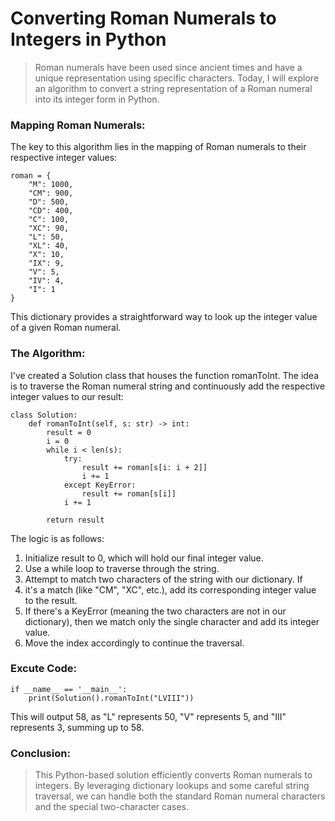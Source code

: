 # Converting Roman Numerals to Integers in Python

> Roman numerals have been used since ancient times and have a unique representation using specific characters. Today, I will explore an algorithm to convert a string representation of a Roman numeral into its integer form in Python.

### Mapping Roman Numerals:

The key to this algorithm lies in the mapping of Roman numerals to their respective integer values:

```
roman = {
    "M": 1000,
    "CM": 900,
    "D": 500,
    "CD": 400,
    "C": 100,
    "XC": 90,
    "L": 50,
    "XL": 40,
    "X": 10,
    "IX": 9,
    "V": 5,
    "IV": 4,
    "I": 1
}
```
This dictionary provides a straightforward way to look up the integer value of a given Roman numeral.

### The Algorithm:

I've created a Solution class that houses the function romanToInt. The idea is to traverse the Roman numeral string and continuously add the respective integer values to our result:

```
class Solution:
    def romanToInt(self, s: str) -> int:
        result = 0
        i = 0
        while i < len(s):
            try:
                result += roman[s[i: i + 2]]
                i += 1
            except KeyError:
                result += roman[s[i]]
            i += 1

        return result
```

The logic is as follows:

1. Initialize result to 0, which will hold our final integer value.
2. Use a while loop to traverse through the string.
3. Attempt to match two characters of the string with our dictionary. If 
4. it's a match (like "CM", "XC", etc.), add its corresponding integer value to the result.
5. If there's a KeyError (meaning the two characters are not in our dictionary), then we match only the single character and add its integer value.
6. Move the index accordingly to continue the traversal.

### Excute Code:

```
if __name__ == '__main__':
    print(Solution().romanToInt("LVIII"))
```

This will output 58, as "L" represents 50, "V" represents 5, and "III" represents 3, summing up to 58.

### Conclusion:

> This Python-based solution efficiently converts Roman numerals to integers. By leveraging dictionary lookups and some careful string traversal, we can handle both the standard Roman numeral characters and the special two-character cases.
